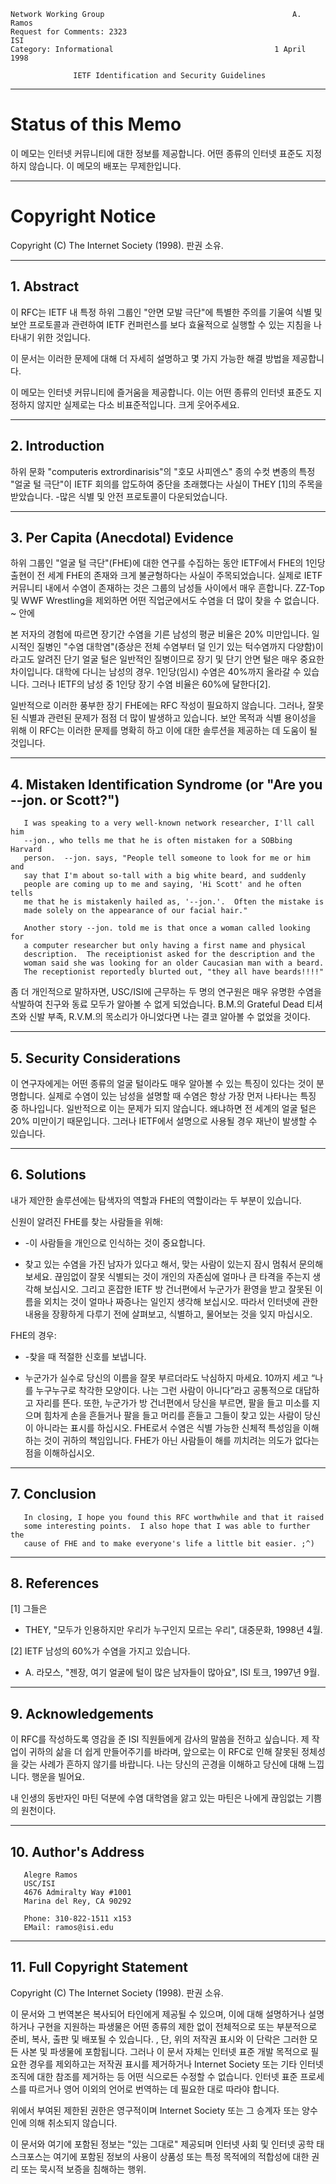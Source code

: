 

```text
Network Working Group                                          A. Ramos
Request for Comments: 2323                                          ISI
Category: Informational                                    1 April 1998

              IETF Identification and Security Guidelines
```

---
# **Status of this Memo**

이 메모는 인터넷 커뮤니티에 대한 정보를 제공합니다. 어떤 종류의 인터넷 표준도 지정하지 않습니다. 이 메모의 배포는 무제한입니다.

---
# **Copyright Notice**

Copyright \(C\) The Internet Society \(1998\). 판권 소유.

---
## **1. Abstract**

이 RFC는 IETF 내 특정 하위 그룹인 "안면 모발 극단"에 특별한 주의를 기울여 식별 및 보안 프로토콜과 관련하여 IETF 컨퍼런스를 보다 효율적으로 실행할 수 있는 지침을 나타내기 위한 것입니다.

이 문서는 이러한 문제에 대해 더 자세히 설명하고 몇 가지 가능한 해결 방법을 제공합니다.

이 메모는 인터넷 커뮤니티에 즐거움을 제공합니다. 이는 어떤 종류의 인터넷 표준도 지정하지 않지만 실제로는 다소 비표준적입니다. 크게 웃어주세요.

---
## **2. Introduction**

하위 문화 "computeris extrordinarisis"의 "호모 사피엔스" 종의 수컷 변종의 특정 "얼굴 털 극단"이 IETF 회의를 압도하여 중단을 초래했다는 사실이 THEY \[1\]의 주목을 받았습니다. -많은 식별 및 안전 프로토콜이 다운되었습니다.

---
## **3. Per Capita (Anecdotal) Evidence**

하위 그룹인 "얼굴 털 극단"\(FHE\)에 대한 연구를 수집하는 동안 IETF에서 FHE의 1인당 출현이 전 세계 FHE의 존재와 크게 불균형하다는 사실이 주목되었습니다. 실제로 IETF 커뮤니티 내에서 수염이 존재하는 것은 그룹의 남성들 사이에서 매우 흔합니다. ZZ-Top 및 WWF Wrestling을 제외하면 어떤 직업군에서도 수염을 더 많이 찾을 수 없습니다. \~ 안에

본 저자의 경험에 따르면 장기간 수염을 기른 ​​남성의 평균 비율은 20% 미만입니다. 일시적인 질병인 "수염 대학염"\(증상은 전체 수염부터 덜 인기 있는 턱수염까지 다양함\)이라고도 알려진 단기 얼굴 털은 일반적인 질병이므로 장기 및 단기 안면 털은 매우 중요한 차이입니다. 대학에 다니는 남성의 경우. 1인당\(임시\) 수염은 40%까지 올라갈 수 있습니다. 그러나 IETF의 남성 중 1인당 장기 수염 비율은 60%에 달한다\[2\].

일반적으로 이러한 풍부한 장기 FHE에는 RFC 작성이 필요하지 않습니다. 그러나, 잘못된 식별과 관련된 문제가 점점 더 많이 발생하고 있습니다. 보안 목적과 식별 용이성을 위해 이 RFC는 이러한 문제를 명확히 하고 이에 대한 솔루션을 제공하는 데 도움이 될 것입니다.

---
## **4. Mistaken Identification Syndrome (or "Are you --jon. or Scott?")**

```text
   I was speaking to a very well-known network researcher, I'll call him
   --jon., who tells me that he is often mistaken for a SOBbing Harvard
   person.  --jon. says, "People tell someone to look for me or him and
   say that I'm about so-tall with a big white beard, and suddenly
   people are coming up to me and saying, 'Hi Scott' and he often tells
   me that he is mistakenly hailed as, '--jon.'.  Often the mistake is
   made solely on the appearance of our facial hair."

   Another story --jon. told me is that once a woman called looking for
   a computer researcher but only having a first name and physical
   description.  The receiptionist asked for the description and the
   woman said she was looking for an older Caucasian man with a beard.
   The receptionist reportedly blurted out, "they all have beards!!!!"
```

좀 더 개인적으로 말하자면, USC/ISI에 근무하는 두 명의 연구원은 매우 유명한 수염을 삭발하여 친구와 동료 모두가 알아볼 수 없게 되었습니다. B.M.의 Grateful Dead 티셔츠와 신발 부족, R.V.M.의 목소리가 아니었다면 나는 결코 알아볼 수 없었을 것이다.

---
## **5. Security Considerations**

이 연구자에게는 어떤 종류의 얼굴 털이라도 매우 알아볼 수 있는 특징이 있다는 것이 분명합니다. 실제로 수염이 있는 남성을 설명할 때 수염은 항상 가장 먼저 나타나는 특징 중 하나입니다. 일반적으로 이는 문제가 되지 않습니다. 왜냐하면 전 세계의 얼굴 털은 20% 미만이기 때문입니다. 그러나 IETF에서 설명으로 사용될 경우 재난이 발생할 수 있습니다.

---
## **6. Solutions**

내가 제안한 솔루션에는 탐색자의 역할과 FHE의 역할이라는 두 부분이 있습니다.

신원이 알려진 FHE를 찾는 사람들을 위해:

- -이 사람들을 개인으로 인식하는 것이 중요합니다.

- 찾고 있는 수염을 가진 남자가 있다고 해서, 맞는 사람이 있는지 잠시 멈춰서 문의해 보세요. 끊임없이 잘못 식별되는 것이 개인의 자존심에 얼마나 큰 타격을 주는지 생각해 보십시오. 그리고 혼잡한 IETF 방 건너편에서 누군가가 환영을 받고 잘못된 이름을 외치는 것이 얼마나 짜증나는 일인지 생각해 보십시오. 따라서 인터넷에 관한 내용을 장황하게 다루기 전에 살펴보고, 식별하고, 물어보는 것을 잊지 마십시오.

FHE의 경우:

- -찾을 때 적절한 신호를 보냅니다.

- 누군가가 실수로 당신의 이름을 잘못 부르더라도 낙심하지 마세요. 10까지 세고 “나를 누구누구로 착각한 모양이다. 나는 그런 사람이 아니다”라고 공통적으로 대답하고 자리를 뜬다. 또한, 누군가가 방 건너편에서 당신을 부르면, 팔을 들고 미소를 지으며 힘차게 손을 흔들거나 팔을 들고 머리를 흔들고 그들이 찾고 있는 사람이 당신이 아니라는 표시를 하십시오. FHE로서 수염은 식별 가능한 신체적 특성임을 이해하는 것이 귀하의 책임입니다. FHE가 아닌 사람들이 해를 끼치려는 의도가 없다는 점을 이해하십시오.

---
## **7. Conclusion**

```text
   In closing, I hope you found this RFC worthwhile and that it raised
   some interesting points.  I also hope that I was able to further the
   cause of FHE and to make everyone's life a little bit easier. ;^)
```

---
## **8. References**

\[1\] 그들은

- THEY, "모두가 인용하지만 우리가 누구인지 모르는 우리", 대중문화, 1998년 4월.

\[2\] IETF 남성의 60%가 수염을 가지고 있습니다.

- A. 라모스, "젠장, 여기 얼굴에 털이 많은 남자들이 많아요", ISI 토크, 1997년 9월.

---
## **9. Acknowledgements**

이 RFC를 작성하도록 영감을 준 ISI 직원들에게 감사의 말씀을 전하고 싶습니다. 제 작업이 귀하의 삶을 더 쉽게 만들어주기를 바라며, 앞으로는 이 RFC로 인해 잘못된 정체성을 갖는 사례가 흔하지 않기를 바랍니다. 나는 당신의 곤경을 이해하고 당신에 대해 느낍니다. 행운을 빌어요.

내 인생의 동반자인 마틴 덕분에 수염 대학염을 앓고 있는 마틴은 나에게 끊임없는 기쁨의 원천이다.

---
## **10. Author's Address**

```text
   Alegre Ramos
   USC/ISI
   4676 Admiralty Way #1001
   Marina del Rey, CA 90292

   Phone: 310-822-1511 x153
   EMail: ramos@isi.edu
```

---
## **11. Full Copyright Statement**

Copyright \(C\) The Internet Society \(1998\). 판권 소유.

이 문서와 그 번역본은 복사되어 타인에게 제공될 수 있으며, 이에 대해 설명하거나 설명하거나 구현을 지원하는 파생물은 어떤 종류의 제한 없이 전체적으로 또는 부분적으로 준비, 복사, 출판 및 배포될 수 있습니다. , 단, 위의 저작권 표시와 이 단락은 그러한 모든 사본 및 파생물에 포함됩니다. 그러나 이 문서 자체는 인터넷 표준 개발 목적으로 필요한 경우를 제외하고는 저작권 표시를 제거하거나 Internet Society 또는 기타 인터넷 조직에 대한 참조를 제거하는 등 어떤 식으로든 수정할 수 없습니다. 인터넷 표준 프로세스를 따르거나 영어 이외의 언어로 번역하는 데 필요한 대로 따라야 합니다.

위에서 부여된 제한된 권한은 영구적이며 Internet Society 또는 그 승계자 또는 양수인에 의해 취소되지 않습니다.

이 문서와 여기에 포함된 정보는 "있는 그대로" 제공되며 인터넷 사회 및 인터넷 공학 태스크포스는 여기에 포함된 정보의 사용이 상품성 또는 특정 목적에의 적합성에 대한 권리 또는 묵시적 보증을 침해하는 행위.